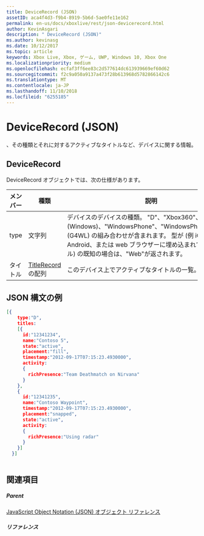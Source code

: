 ```yaml
---
title: DeviceRecord (JSON)
assetID: aca4f4d3-f9b4-8919-5b6d-5ae0fe11e162
permalink: en-us/docs/xboxlive/rest/json-devicerecord.html
author: KevinAsgari
description: " DeviceRecord (JSON)"
ms.author: kevinasg
ms.date: 10/12/2017
ms.topic: article
keywords: Xbox Live, Xbox, ゲーム, UWP, Windows 10, Xbox One
ms.localizationpriority: medium
ms.openlocfilehash: ecfaf3ff6ee83c2d577614dc613939669ef60d62
ms.sourcegitcommit: f2c9a050a9137a473f28b613968d5782866142c6
ms.translationtype: MT
ms.contentlocale: ja-JP
ms.lasthandoff: 11/10/2018
ms.locfileid: "6255185"
---
```

# <a name="devicerecord-json"></a>DeviceRecord (JSON)
、その種類とそれに対するアクティブなタイトルなど、デバイスに関する情報。 
<a id="ID4EN"></a>

 
## <a name="devicerecord"></a>DeviceRecord
 
DeviceRecord オブジェクトでは、次の仕様があります。
 
| メンバー| 種類| 説明| 
| --- | --- | --- | 
| type| 文字列| デバイスのデバイスの種類。 "D"、"Xbox360"、"MoLIVE"(Windows)、"WindowsPhone"、"WindowsPhone7"、"PC"(G4WL) の組み合わせが含まれます。 型が (例 iOS、Android、または web ブラウザーに埋め込まれているタイトル) の既知の場合は、"Web"が返されます。| 
| タイトル| [TitleRecord](json-titlerecord.md)の配列| このデバイス上でアクティブなタイトルの一覧。| 
  
<a id="ID4EWB"></a>

 
## <a name="sample-json-syntax"></a>JSON 構文の例
 

```json
[{
    type:"D",
    titles:
    [{
      id:"12341234",
      name:"Contoso 5",
      state:"active",
      placement:"fill",
      timestamp:"2012-09-17T07:15:23.4930000",
      activity:
      {
        richPresence:"Team Deathmatch on Nirvana"
      }
    },
    {
      id:"12341235",
      name:"Contoso Waypoint",
      timestamp:"2012-09-17T07:15:23.4930000",
      placement:"snapped",
      state:"active",
      activity:
      {
        richPresence:"Using radar"
      }
    }]
  }]
    
```

  
<a id="ID4E6B"></a>

 
## <a name="see-also"></a>関連項目
 
<a id="ID4EBC"></a>

 
##### <a name="parent"></a>Parent 

[JavaScript Object Notation (JSON) オブジェクト リファレンス](atoc-xboxlivews-reference-json.md)

  
<a id="ID4ENC"></a>

 
##### <a name="reference"></a>リファレンス   
